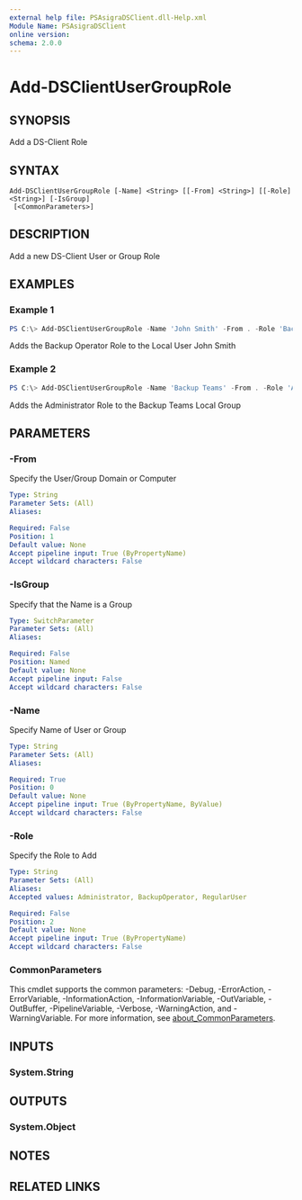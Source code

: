```yaml
---
external help file: PSAsigraDSClient.dll-Help.xml
Module Name: PSAsigraDSClient
online version:
schema: 2.0.0
---
```


# Add-DSClientUserGroupRole

## SYNOPSIS
Add a DS-Client Role

## SYNTAX

```
Add-DSClientUserGroupRole [-Name] <String> [[-From] <String>] [[-Role] <String>] [-IsGroup]
 [<CommonParameters>]
```

## DESCRIPTION
Add a new DS-Client User or Group Role

## EXAMPLES

### Example 1
```powershell
PS C:\> Add-DSClientUserGroupRole -Name 'John Smith' -From . -Role 'BackupOperator'
```

Adds the Backup Operator Role to the Local User John Smith

### Example 2
```powershell
PS C:\> Add-DSClientUserGroupRole -Name 'Backup Teams' -From . -Role 'Administrator' -IsGroup
```

Adds the Administrator Role to the Backup Teams Local Group

## PARAMETERS

### -From
Specify the User/Group Domain or Computer

```yaml
Type: String
Parameter Sets: (All)
Aliases:

Required: False
Position: 1
Default value: None
Accept pipeline input: True (ByPropertyName)
Accept wildcard characters: False
```

### -IsGroup
Specify that the Name is a Group

```yaml
Type: SwitchParameter
Parameter Sets: (All)
Aliases:

Required: False
Position: Named
Default value: None
Accept pipeline input: False
Accept wildcard characters: False
```

### -Name
Specify Name of User or Group

```yaml
Type: String
Parameter Sets: (All)
Aliases:

Required: True
Position: 0
Default value: None
Accept pipeline input: True (ByPropertyName, ByValue)
Accept wildcard characters: False
```

### -Role
Specify the Role to Add

```yaml
Type: String
Parameter Sets: (All)
Aliases:
Accepted values: Administrator, BackupOperator, RegularUser

Required: False
Position: 2
Default value: None
Accept pipeline input: True (ByPropertyName)
Accept wildcard characters: False
```

### CommonParameters
This cmdlet supports the common parameters: -Debug, -ErrorAction, -ErrorVariable, -InformationAction, -InformationVariable, -OutVariable, -OutBuffer, -PipelineVariable, -Verbose, -WarningAction, and -WarningVariable. For more information, see [about_CommonParameters](http://go.microsoft.com/fwlink/?LinkID=113216).

## INPUTS

### System.String

## OUTPUTS

### System.Object
## NOTES

## RELATED LINKS

